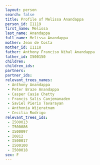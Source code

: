 ```yaml
---
layout: person
search: false
title: Profile of Melissa Anandappa
person_id: I1119
first_name: Melissa
last_name: Anandappa
full_name: Melissa Anandappa
mother: Jean de Costa
mother_id: I1118
father: Anthony Franciso Nihal Anandappa
father_id: I500150
children:
children_ids:
partners:
partner_ids:
relevant_trees_names:
 - Anthony Anandappa
 - Peter Braze Anandappa
 - Casper Casie Chetty
 - Francis Salis Canjemanaden
 - Saviel Pieris Tavarayan
 - Anthonia Wijeratnam
 - Cecilia Rodrigo
relevant_trees_ids:
 - I500013
 - I500086
 - I500097
 - I0812
 - I500017
 - I500100
 - I500018
sex: F
---
```


